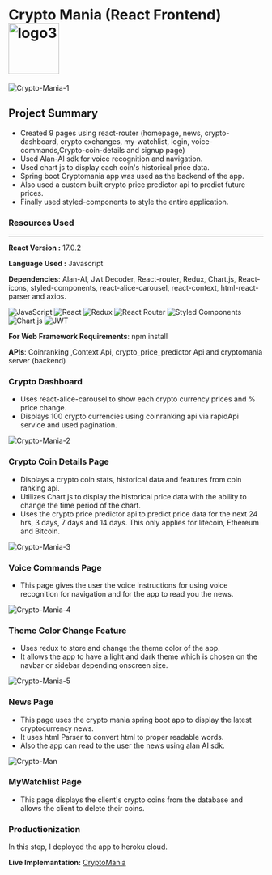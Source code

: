 # Crypto Mania (React Frontend)<img src="https://i.ibb.co/SrfdFSz/logo3.png" alt="logo3" border="0" align="center" width="100">
<img src="https://i.ibb.co/y4rKph5/Crypto-Mania-1.png" alt="Crypto-Mania-1" border="0">

## Project Summary 
* Created 9 pages using react-router (homepage, news, crypto-dashboard, crypto exchanges, my-watchlist, login, voice-commands,Crypto-coin-details and signup page)
* Used Alan-AI sdk for voice recognition and navigation.
* Used chart js to display each coin's historical price data.
* Spring boot Cryptomania app was used as the backend of the app.
* Also used a custom built crypto price predictor api to predict future prices.
* Finally used styled-components to style the entire application.

### **Resources Used**
***
**React Version :** 17.0.2  

**Language Used :** Javascript

**Dependencies**: Alan-AI, Jwt Decoder, React-router, Redux, Chart.js, React-icons, styled-components, react-alice-carousel, react-context, html-react-parser and axios.  

![JavaScript](https://img.shields.io/badge/javascript-%23323330.svg?style=flat&logo=javascript&logoColor=%23F7DF1E) ![React](https://img.shields.io/badge/react-%2320232a.svg?style=flat&logo=react&logoColor=%2361DAFB) 	![Redux](https://img.shields.io/badge/redux-%23593d88.svg?style=flat&logo=redux&logoColor=white)	![React Router](https://img.shields.io/badge/React_Router-CA4245?style=flat&logo=react-router&logoColor=white) ![Styled Components](https://img.shields.io/badge/styled--components-DB7093?style=flat&logo=styled-components&logoColor=white) ![Chart.js](https://img.shields.io/badge/chart.js-F5788D.svg?style=flat&logo=chart.js&logoColor=white) ![JWT](https://img.shields.io/badge/JWT-black?style=flat&logo=JSON%20web%20tokens)

**For Web Framework Requirements**: npm install

**APIs**: Coinranking ,Context Api, crypto_price_predictor Api and cryptomania server (backend) 



### **Crypto Dashboard** 
* Uses react-alice-carousel to show each crypto currency prices and % price change.
* Displays 100 crypto currencies using coinranking api via rapidApi service and used pagination.  

<img src="https://i.ibb.co/syRWTXK/Crypto-Mania-2.png" alt="Crypto-Mania-2" border="0"> 

### **Crypto Coin Details Page**  
* Displays a crypto coin stats, historical data and features from coin ranking api.
* Utilizes Chart js to display the historical price data with the ability to change the time period of the chart.
* Uses the crypto price predictor api to predict price data for the next 24 hrs, 3 days, 7 days and 14 days. This only applies for litecoin, Ethereum and Bitcoin.  

<img src="https://i.ibb.co/8dTqsfx/Crypto-Mania-3.png" alt="Crypto-Mania-3" border="0"> 

### **Voice Commands Page**  
* This page gives the user the voice instructions for using voice recognition for navigation and for the app to read you the news.  

<img src="https://i.ibb.co/ZczGCyB/Crypto-Mania-4.png" alt="Crypto-Mania-4" border="0"> 

### **Theme Color Change Feature** 
* Uses redux to store and change the theme color of the app.
* It allows the app to have a light and dark theme which is chosen on the navbar or sidebar depending onscreen size.  

<img src="https://i.ibb.co/HBhw3Gd/Crypto-Mania-5.png" alt="Crypto-Mania-5" border="0">  

### **News Page**  
* This page uses the crypto mania spring boot app to display the latest cryptocurrency news.
* It uses html Parser to convert html to proper readable words. 
* Also the app can read to the user the news using alan AI sdk.  

<img src="https://i.ibb.co/85Ttwvd/Crypto-Mania-6.png" alt="Crypto-Man" border="0"> 

### **MyWatchlist Page**  
* This page displays the client's crypto coins from the database and allows the client to delete their coins.

### **Productionization**
In this step, I deployed the app to heroku cloud.

**Live Implemantation:** [CryptoMania](https://react-cryptomania.herokuapp.com)

